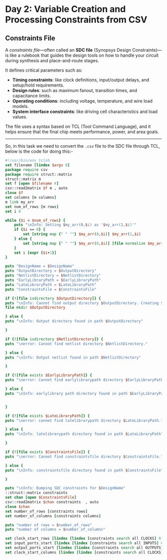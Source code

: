 # Day 2: Variable Creation and Processing Constraints from CSV
## Constraints File 
A *constraints file*—often called an **SDC file** (Synopsys Design Constraints)—is like a rulebook that guides the design tools on how to handle your circuit during synthesis and place-and-route stages.

It defines critical parameters such as:

- **Timing constraints**: like clock definitions, input/output delays, and setup/hold requirements.
- **Design rules**: such as maximum fanout, transition times, and capacitance limits.
- **Operating conditions**: including voltage, temperature, and wire load models.
- **System interface constraints**: like driving cell characteristics and load values.

The file uses a syntax based on TCL (Tool Command Language), and it helps ensure that the final chip meets performance, power, and area goals.

---

So, in this task we need to convert the `.csv` file to the SDC file through TCL, below is the code for doing this:-

```tcl
#!/usr/bin/env tclsh
set filename [lindex $argv 0]
package require csv
package require struct::matrix
struct::matrix m
set f [open $filename r]
csv::read2matrix $f m , auto
close $f
set columns [m columns]
m link my_arr
set num_of_rows [m rows]
set i 0

while {$i < $num_of_rows} {
    puts "\nInfo: Setting $my_arr(0,$i) as '$my_arr(1,$i)'"
    if {$i == 0} {
        set [string map {" " ""} $my_arr(0,$i)] $my_arr(1,$i)
    } else {
        set [string map {" " ""} $my_arr(0,$i)] [file normalize $my_arr(1,$i)]
    }
    set i [expr {$i+1}]
}

puts "DesignName = $DesignName"
puts "OutputDirectory = $OutputDirectory"
puts "NetlistDirectory = $NetlistDirectory"
puts "EarlyLibraryPath = $EarlyLibraryPath"
puts "LateLibraryPath = $LateLibraryPath"
puts "ConstraintsFile = $ConstraintsFile"

if {![file isdirectory $OutputDirectory]} {
puts "\nInfo: Cannot find output directory $OutputDirectory. Creating $OutputDirectory"
file mkdir $OutputDirectory

} else {
puts "\nInfo: Output directory found in path $OutputDirectory"

}

if {![file isdirectory $NetlistDirectory]} {
puts "\nerror: Cannot find netlist directory $NetlistDirectory."

} else {
puts "\nInfo: Output netlist found in path $NetlistDirectory"

}

if {![file exists $EarlyLibraryPath]} {
puts "\nerror: Cannot find earlylibrarypath directory $EarlyLibraryPath."

} else {
puts "\nInfo: earlylibrary path directory found in path $EarlyLibraryPath"


}

if {![file exists $LateLibraryPath]} {
puts "\nerror: cannot find latelibrarypath directory $LateLibraryPath."

} else {
puts "\nInfo: latelibrarypath directory found in path $LateLibraryPath"

}

if {![file exists $ConstraintsFile]} {
puts "\nerror: Cannot find constraintsfile directory $ConstraintsFile."

} else {
puts "\nInfo: constraintsfile directory found in path $ConstraintsFile"

}

puts "\nInfo: Dumping SDC constraints for $DesignName"
::struct::matrix constraints
set chan [open $ConstraintsFile]
csv::read2matrix $chan constraints  , auto
close $chan
set number_of_rows [constraints rows]
set number_of_columns [constraints columns]

puts "number of rows = $number_of_rows"
puts "number of columns = $number_of_columns"

set clock_start_rows [lindex [lindex [constraints search all CLOCKS] 0 ] 1]
set input_ports_start [lindex [lindex [constraints search all INPUTS] 0] 1]
set output_ports_start [lindex [lindex [constraints search all OUTPUTS] 0] 1]
set clock_start_columns [lindex [lindex [constraints search all CLOCKS] 0] 0]
```
